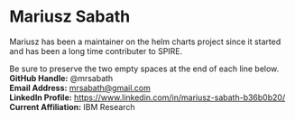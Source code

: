 # Mariusz Sabath
Mariusz has been a maintainer on the helm charts project since it started and has been a long time contributer to SPIRE.

Be sure to preserve the two empty spaces at the end of each line below.  
**GitHub Handle:** @mrsabath  
**Email Address:** mrsabath@gmail.com  
**LinkedIn Profile:** https://www.linkedin.com/in/mariusz-sabath-b36b0b20/  
**Current Affiliation:** IBM Research  
